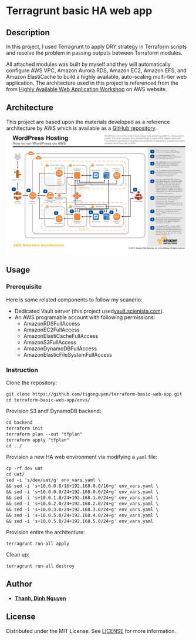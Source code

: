 # Terragrunt basic HA web app
## Description
In this project, I used Terragrunt to apply DRY strategy in Terraform scripts and resolve the problem in passing outputs between Terraform modules. 

All attached modules was built by myself and they will automatically configure AWS VPC, Amazon Aurora RDS, Amazon EC2, Amazon EFS, and Amazon ElastiCache to build a highly available, auto-scaling multi-tier web application. The architecture used in this project is referenced from the from [Highly Available Web Application Workshop](https://ha-webapp.workshop.aws/introduction.html) on AWS website.
## Architecture
This project are based upon the materials developed as a reference architecture by AWS which is available as a [GitHub repository](https://github.com/aws-samples/aws-refarch-wordpress).
![](./aws-refarch-wordpress.jpeg)

## Usage
### Prerequisite
Here is some related components to follow my scanerio:
- Dedicated Vault server (this project used[vault.scienista.com](https://vault.scienista.com)).
- An AWS programable account with following permissions:
    - AmazonRDSFullAccess
    - AmazonEC2FullAccess
    - AmazonElastiCacheFullAccess
    - AmazonS3FullAccess
    - AmazonDynamoDBFullAccess
    - AmazonElasticFileSystemFullAccess
### Instruction
Clone the repository:
```
git clone https://github.com/tigonguyen/terraform-basic-web-app.git
cd terraform-basic-web-app/envs/
```

Provision S3 andf DynamoDB backend:
```
cd backend
terraform init
terraform plan --out "tfplan"
terraform apply "tfplan"
cd ../
```

Provision a new HA web environment via modifying a `yaml` file:
```
cp -rf dev uat
cd uat/
sed -i 's/dev/uat/g' env_vars.yaml \
&& sed -i 's+10.0.0.0/16+192.168.0.0/16+g' env_vars.yaml \
&& sed -i 's+10.0.0.0/24+192.168.0.0/24+g' env_vars.yaml \
&& sed -i 's+10.0.1.0/24+192.168.1.0/24+g' env_vars.yaml \
&& sed -i 's+10.0.2.0/24+192.168.2.0/24+g' env_vars.yaml \
&& sed -i 's+10.0.3.0/24+192.168.3.0/24+g' env_vars.yaml \
&& sed -i 's+10.0.5.0/24+192.168.4.0/24+g' env_vars.yaml \
&& sed -i 's+10.0.5.0/24+192.168.5.0/24+g' env_vars.yaml
```

Provision entire the architecture:
```
terragrunt run-all apply
```

Clean up:
```
terragrunt run-all destroy
```

## Author
- **[Thanh, Dinh Nguyen](https://github.com/tigonguyen)**

## License
Distributed under the MIT License. See [LICENSE](./LICENSE) for more information.